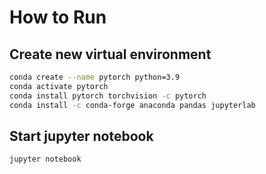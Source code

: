 # How to Run

## Create new virtual environment
```bash
conda create --name pytorch python=3.9
conda activate pytorch
conda install pytorch torchvision -c pytorch
conda install -c conda-forge anaconda pandas jupyterlab

```

## Start jupyter notebook
```bash
jupyter notebook
```
